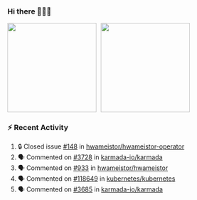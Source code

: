 ### Hi there 👋👋👋

<div style="display: flex; gap: 10px;">
  <img height="200px" src="https://github-readme-stats.vercel.app/api?username=Vacant2333&show_icons=true&theme=flag-india&count_private=true&hide_rank=true&include_all_commits=true">
  <img height="200px" src="https://github-readme-stats.vercel.app/api/top-langs/?username=Vacant2333&layout=donut">
</div>

### :zap: Recent Activity

<!--START_SECTION:activity-->
1. 🔒 Closed issue [#148](https://github.com/hwameistor/hwameistor-operator/issues/148) in [hwameistor/hwameistor-operator](https://github.com/hwameistor/hwameistor-operator)
2. 🗣 Commented on [#3728](https://github.com/karmada-io/karmada/issues/3728) in [karmada-io/karmada](https://github.com/karmada-io/karmada)
3. 🗣 Commented on [#933](https://github.com/hwameistor/hwameistor/issues/933) in [hwameistor/hwameistor](https://github.com/hwameistor/hwameistor)
4. 🗣 Commented on [#118649](https://github.com/kubernetes/kubernetes/issues/118649) in [kubernetes/kubernetes](https://github.com/kubernetes/kubernetes)
5. 🗣 Commented on [#3685](https://github.com/karmada-io/karmada/issues/3685) in [karmada-io/karmada](https://github.com/karmada-io/karmada)
<!--END_SECTION:activity-->
